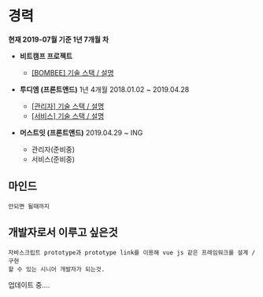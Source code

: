 # 경력
**현재 2019-07월 기준 1년 7개월 차**

- **비트캠프 프로젝트**
   * [[BOMBEE] 기술 스택 / 설명 ](https://github.com/kwonbongsoo/BOMBEE)
- **투디엠 (프론트앤드)** 1년 4개월 2018.01.02 ~ 2019.04.28
  * [[관리자] 기술 스택 / 설명 ](./page/2dm_admin.md)<br>
  * [[서비스] 기술 스택 / 설명 ](./page/2dm_service.md)<br>

- **머스트잇 (프론트앤드)** 2019.04.29 ~ ING
  * 관리자(준비중)
  * 서비스(준비중)

## 마인드
```
안되면 될때까지
```

## 개발자로서 이루고 싶은것
```
자바스크립트 prototype과 prototype link를 이용해 vue js 같은 프레임워크를 설계 / 구현 
할 수 있는 시니어 개발자가 되는것.
```


업데이트 중....
